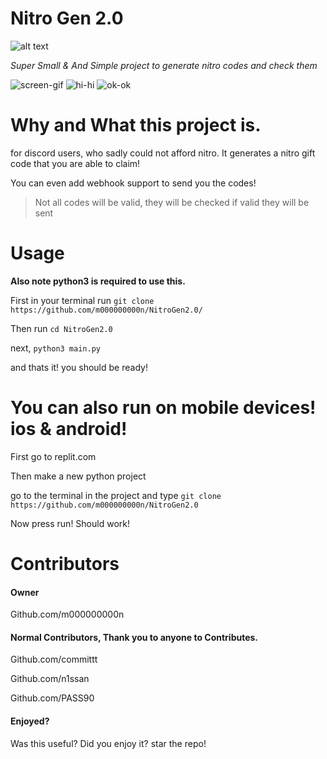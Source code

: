 # Nitro Gen 2.0
![alt text](https://github.com/m000000000n/NitroGen2.0/blob/main/D53E4619-3FD9-4889-BA67-43EC70BC89AE.jpeg/?raw=true)

*Super Small & And Simple project to generate nitro codes and check them*



![screen-gif](https://img.shields.io/github/languages/code-size/m000000000n/NitroGen2.0)  ![hi-hi](   https://img.shields.io/github/last-commit/m000000000n/NitroGen2.0)   ![ok-ok](https://img.shields.io/github/license/m000000000n/NitroGen2.0)








# Why and What this project is.


for discord users, who sadly could not afford nitro.
It generates a nitro gift code that you are able to claim! 


You can even add webhook support to send you the codes!

> Not all codes will be valid, they will be checked if valid they will be sent

# Usage


**Also note python3 is required to use this.**

First in your terminal run `git clone https://github.com/m000000000n/NitroGen2.0/`



Then run `cd NitroGen2.0`


next, ` python3 main.py `


and thats it! you should be ready! 



# You can also run on mobile devices! ios & android!



First go to replit.com


Then make a new python project


go to the terminal in the project and type `git clone https://github.com/m000000000n/NitroGen2.0`

Now press run! Should work!


# Contributors

#### Owner 

Github.com/m000000000n


#### Normal Contributors, Thank you to anyone to Contributes.



Github.com/committt


Github.com/n1ssan


Github.com/PASS90


#### Enjoyed?
Was this useful? Did you enjoy it? star the repo!
